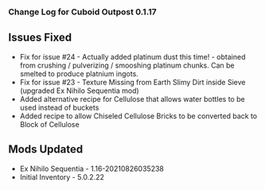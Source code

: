 ### Change Log for Cuboid Outpost 0.1.17

## Issues Fixed

- Fix for issue #24 - Actually added platinum dust this time! - obtained from crushing / pulverizing / smooshing platinum chunks. Can be smelted to produce platnium ingots.
- Fix for issue #23 - Texture Missing from Earth Slimy Dirt inside Sieve (upgraded Ex Nihilo Sequentia mod)
- Added alternative recipe for Cellulose that allows water bottles to be used instead of buckets
- Added recipe to allow Chiseled Cellulose Bricks to be converted back to Block of Cellulose

## Mods Updated

- Ex Nihilo Sequentia - 1.16-20210826035238
- Initial Inventory - 5.0.2.22